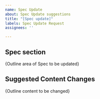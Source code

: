 ```yaml
---
name: Spec Update
about: Spec Update suggestions
title: "[Spec update]"
labels: Spec Update Request
assignees: ''

---
```


## Spec section
{Outline area of Spec to be updated}

## Suggested Content Changes
{Outline content to be changed}
